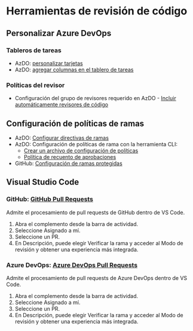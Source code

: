# Herramientas de revisión de código

## Personalizar Azure DevOps

### Tableros de tareas

* AzDO: [personalizar tarjetas](https://docs.microsoft.com/en-us/azure/devops/boards/boards/customize-cards?view=azure-devops)
* AzDO: [agregar columnas en el tablero de tareas](https://docs.microsoft.com/en-us/azure/devops/boards/sprints/customize-taskboard?view=azure-devops#add-columns)

### Políticas del revisor

* Configuración del grupo de revisores requerido en AzDO - [Incluir automáticamente revisores de código](https://docs.microsoft.com/en-us/azure/devops/repos/git/branch-policies?view=azure-devops&tabs=browser#automatically-include-code-reviewers)

## Configuración de políticas de ramas

* AzDO: [Configurar directivas de ramas](https://docs.microsoft.com/en-us/azure/devops/repos/git/branch-policies?view=azure-devops&tabs=browser#configure-branch-policies)
* AzDO: Configuración de políticas de rama con la herramienta CLI:
  * [Crear un archivo de configuración de políticas](https://docs.microsoft.com/en-us/azure/devops/cli/policy-configuration-file?view=azure-devops#create-a-policy-configuration-file)
  * [Política de recuento de aprobaciones](https://docs.microsoft.com/en-us/rest/api/azure/devops/policy/configurations/create?view=azure-devops-rest-5.1#approval-count-policy)
* GitHub: [Configuración de ramas protegidas](https://docs.github.com/en/repositories/configuring-branches-and-merges-in-your-repository/defining-the-mergeability-of-pull-requests/about-protected-branches)

## Visual Studio Code

### GitHub: [GitHub Pull Requests](https://marketplace.visualstudio.com/items?itemName=GitHub.vscode-pull-request-github)

Admite el procesamiento de pull requests de GitHub dentro de VS Code.

1. Abra el complemento desde la barra de actividad.
2. Seleccione Asignado a mí.
3. Seleccione un PR.
4. En Descripción, puede elegir Verificar la rama y acceder al Modo de revisión y obtener una experiencia más integrada.

### Azure DevOps: [Azure DevOps Pull Requests](https://marketplace.visualstudio.com/items?itemName=ankitbko.vscode-pull-request-azdo)

Admite el procesamiento de pull requests de Azure DevOps dentro de VS Code.

1. Abra el complemento desde la barra de actividad.
2. Seleccione Asignado a mí.
3. Seleccione un PR.
4. En Descripción, puede elegir Verificar la rama y acceder al Modo de revisión y obtener una experiencia más integrada.
